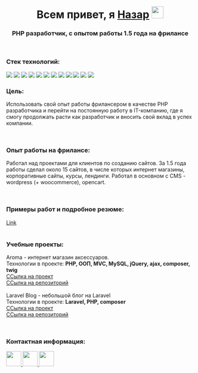 <h1 align="center">Всем привет, я <a href="##" target="_blank">Назар</a> 
<img src="https://github.com/blackcater/blackcater/raw/main/images/Hi.gif" height="32"/></h1>
<h3 align="center">PHP разработчик, с опытом работы 1.5 года на фрилансе</h3>
<br>
<h3>Стек технологий:</h3>
<span><img src="https://img.shields.io/badge/php-%23777BB4.svg?&style=for-the-badge&logo=php&logoColor=white"/></span>
<span><img src="https://img.shields.io/badge/laravel%20-%23FF2D20.svg?&style=for-the-badge&logo=laravel&logoColor=white"/></span>
<span><img src="https://img.shields.io/badge/html5%20-%23E34F26.svg?&style=for-the-badge&logo=html5&logoColor=white"/></span>
<span><img src="https://img.shields.io/badge/css3%20-%231572B6.svg?&style=for-the-badge&logo=css3&logoColor=white"/></span>
<span><img src="https://img.shields.io/badge/javascript%20-%23323330.svg?&style=for-the-badge&logo=javascript&logoColor=%23F7DF1E"/></span>
<span><img src="https://img.shields.io/badge/bootstrap%20-%23563D7C.svg?&style=for-the-badge&logo=bootstrap&logoColor=white"/></span>
<span><img src="https://img.shields.io/badge/jquery%20-%230769AD.svg?&style=for-the-badge&logo=jquery&logoColor=white"/></span>
<span><img src="https://img.shields.io/badge/git%20-%23F05033.svg?&style=for-the-badge&logo=git&logoColor=white"/></span>
<span><img src="https://img.shields.io/badge/github%20-%23121011.svg?&style=for-the-badge&logo=github&logoColor=white"/></span>
<span><img src="https://img.shields.io/badge/docker%20-%230db7ed.svg?&style=for-the-badge&logo=docker&logoColor=white"/></span>
<span><img src="https://img.shields.io/badge/mysql-%2300f.svg?&style=for-the-badge&logo=mysql&logoColor=white"/></span>
<span><img src="https://img.shields.io/badge/Linux-FCC624?style=for-the-badge&logo=linux&logoColor=black"/></span>
<br>
<h3>Цель:</h3>
<p>Использовать свой опыт работы фрилансером в качестве PHP разработчика и перейти на постоянную работу в IT-компанию, где я смогу продолжать расти как разработчик и вносить свой вклад в успех компании.</p>
<br>
<h3>Опыт работы на фрилансе:</h3>
<p>Работал над проектами для клиентов по созданию сайтов. За 1.5 года работы сделал около 15 сайтов, в числе которых интернет магазины, корпоративные сайты, курсы, лендинги. Работал в основном с CMS - wordpress (+ woocommerce), opencart.</p>
<br>
<h3>Примеры работ и подробное резюме:</h3>
<a href="##">Link</a>
<br><br>
<h3>Учебные проекты:</h3>
<p>
Aroma - интернет магазин аксессуаров.
<br>
Технологии в проекте: <b>PHP, ООП, MVC, MySQL, jQuery, ajax, composer, twig</b>
<br>
<a href="##">ССылка на проект</a>
<br>
<a href="https://github.com/Nazar-01/aroma">ССылка на репозиторий</a>
<br><br>
Laravel Blog - небольшой блог на Laravel
<br>
Технологии в проекте: <b>Laravel, PHP, composer</b>
<br>
<a href="##">ССылка на проект</a>
<br>
<a href="https://github.com/Nazar-01/laravel_blog">ССылка на репозиторий</a>
</p>
<br>
<h3>Контактная информация:</h3>
<a href="https://t.me/nazar_sh1">
  <span><img width="40px" src="https://cdn-icons-png.flaticon.com/512/2111/2111646.png"></span>
</a>
<a href="https://api.whatsapp.com/send/?phone=79778235546">
<span><img width="40px" src="https://cdn-icons-png.flaticon.com/512/5968/5968841.png"></span>
</a>
<a href="https://vk.com/20nazarik01">
<span><img width="40px" src="https://cdn-icons-png.flaticon.com/512/145/145813.png"></span>
</a>
